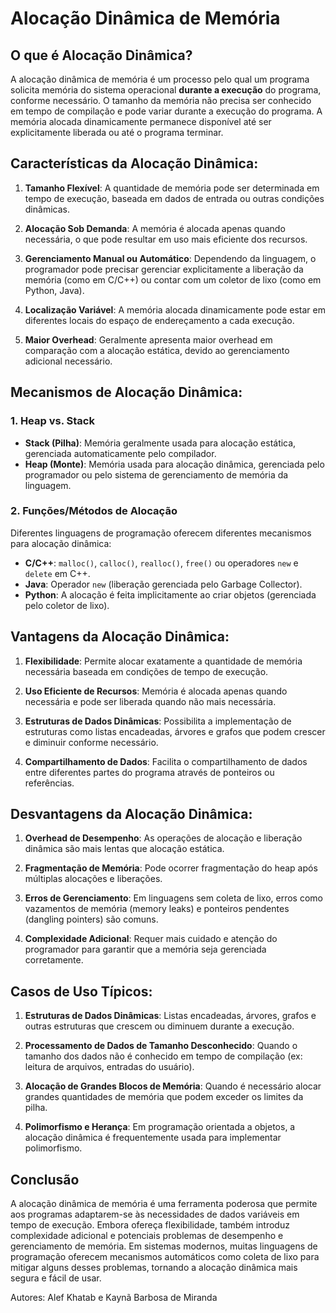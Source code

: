 # Alocação Dinâmica de Memória

## O que é Alocação Dinâmica?

A alocação dinâmica de memória é um processo pelo qual um programa solicita memória do sistema operacional **durante a execução** do programa, conforme necessário. O tamanho da memória não precisa ser conhecido em tempo de compilação e pode variar durante a execução do programa. A memória alocada dinamicamente permanece disponível até ser explicitamente liberada ou até o programa terminar.

## Características da Alocação Dinâmica:

1. **Tamanho Flexível**: A quantidade de memória pode ser determinada em tempo de execução, baseada em dados de entrada ou outras condições dinâmicas.

2. **Alocação Sob Demanda**: A memória é alocada apenas quando necessária, o que pode resultar em uso mais eficiente dos recursos.

3. **Gerenciamento Manual ou Automático**: Dependendo da linguagem, o programador pode precisar gerenciar explicitamente a liberação da memória (como em C/C++) ou contar com um coletor de lixo (como em Python, Java).

4. **Localização Variável**: A memória alocada dinamicamente pode estar em diferentes locais do espaço de endereçamento a cada execução.

5. **Maior Overhead**: Geralmente apresenta maior overhead em comparação com a alocação estática, devido ao gerenciamento adicional necessário.

## Mecanismos de Alocação Dinâmica:

### 1. Heap vs. Stack

- **Stack (Pilha)**: Memória geralmente usada para alocação estática, gerenciada automaticamente pelo compilador.
- **Heap (Monte)**: Memória usada para alocação dinâmica, gerenciada pelo programador ou pelo sistema de gerenciamento de memória da linguagem.

### 2. Funções/Métodos de Alocação

Diferentes linguagens de programação oferecem diferentes mecanismos para alocação dinâmica:

- **C/C++**: `malloc()`, `calloc()`, `realloc()`, `free()` ou operadores `new` e `delete` em C++.
- **Java**: Operador `new` (liberação gerenciada pelo Garbage Collector).
- **Python**: A alocação é feita implicitamente ao criar objetos (gerenciada pelo coletor de lixo).

## Vantagens da Alocação Dinâmica:

1. **Flexibilidade**: Permite alocar exatamente a quantidade de memória necessária baseada em condições de tempo de execução.

2. **Uso Eficiente de Recursos**: Memória é alocada apenas quando necessária e pode ser liberada quando não mais necessária.

3. **Estruturas de Dados Dinâmicas**: Possibilita a implementação de estruturas como listas encadeadas, árvores e grafos que podem crescer e diminuir conforme necessário.

4. **Compartilhamento de Dados**: Facilita o compartilhamento de dados entre diferentes partes do programa através de ponteiros ou referências.

## Desvantagens da Alocação Dinâmica:

1. **Overhead de Desempenho**: As operações de alocação e liberação dinâmica são mais lentas que alocação estática.

2. **Fragmentação de Memória**: Pode ocorrer fragmentação do heap após múltiplas alocações e liberações.

3. **Erros de Gerenciamento**: Em linguagens sem coleta de lixo, erros como vazamentos de memória (memory leaks) e ponteiros pendentes (dangling pointers) são comuns.

4. **Complexidade Adicional**: Requer mais cuidado e atenção do programador para garantir que a memória seja gerenciada corretamente.

## Casos de Uso Típicos:

1. **Estruturas de Dados Dinâmicas**: Listas encadeadas, árvores, grafos e outras estruturas que crescem ou diminuem durante a execução.

2. **Processamento de Dados de Tamanho Desconhecido**: Quando o tamanho dos dados não é conhecido em tempo de compilação (ex: leitura de arquivos, entradas do usuário).

3. **Alocação de Grandes Blocos de Memória**: Quando é necessário alocar grandes quantidades de memória que podem exceder os limites da pilha.

4. **Polimorfismo e Herança**: Em programação orientada a objetos, a alocação dinâmica é frequentemente usada para implementar polimorfismo.

## Conclusão

A alocação dinâmica de memória é uma ferramenta poderosa que permite aos programas adaptarem-se às necessidades de dados variáveis em tempo de execução. Embora ofereça flexibilidade, também introduz complexidade adicional e potenciais problemas de desempenho e gerenciamento de memória. Em sistemas modernos, muitas linguagens de programação oferecem mecanismos automáticos como coleta de lixo para mitigar alguns desses problemas, tornando a alocação dinâmica mais segura e fácil de usar.

Autores: Alef Khatab e Kaynã Barbosa de Miranda